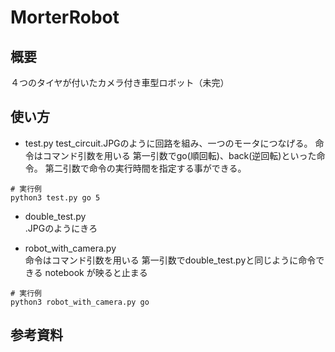 # MorterRobot
## 概要
４つのタイヤが付いたカメラ付き車型ロボット（未完）

## 使い方
- test.py
test_circuit.JPGのように回路を組み、一つのモータにつなげる。
命令はコマンド引数を用いる
第一引数でgo(順回転)、back(逆回転)といった命令。
第二引数で命令の実行時間を指定する事ができる。

~~~
# 実行例
python3 test.py go 5
~~~


- double_test.py  
.JPGのようにきろ

- robot_with_camera.py  
命令はコマンド引数を用いる
第一引数でdouble_test.pyと同じように命令できる
notebook が映ると止まる

~~~
# 実行例
python3 robot_with_camera.py go
~~~


## 参考資料
